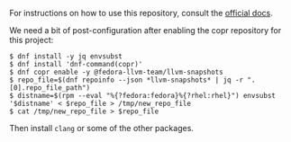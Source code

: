For instructions on how to use this repository, consult the [official docs](https://docs.pagure.org/copr.copr/how_to_enable_repo.html#how-to-enable-repo).

We need a bit of post-configuration after enabling the copr repository for this project:

```
$ dnf install -y jq envsubst
$ dnf install 'dnf-command(copr)'
$ dnf copr enable -y @fedora-llvm-team/llvm-snapshots
$ repo_file=$(dnf repoinfo --json *llvm-snapshots* | jq -r ".[0].repo_file_path")
$ distname=$(rpm --eval "%{?fedora:fedora}%{?rhel:rhel}") envsubst '$distname' < $repo_file > /tmp/new_repo_file
$ cat /tmp/new_repo_file > $repo_file
```

Then install `clang` or some of the other packages.
